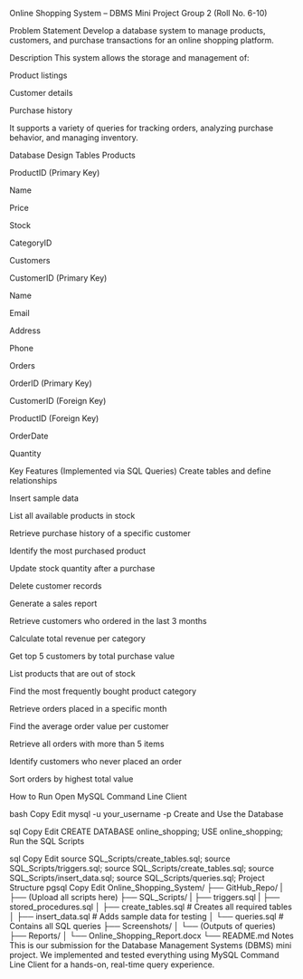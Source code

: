 Online Shopping System – DBMS Mini Project
Group 2 (Roll No. 6-10)

Problem Statement
Develop a database system to manage products, customers, and purchase transactions for an online shopping platform.

Description
This system allows the storage and management of:

Product listings

Customer details

Purchase history

It supports a variety of queries for tracking orders, analyzing purchase behavior, and managing inventory.

Database Design
Tables
Products

ProductID (Primary Key)

Name

Price

Stock

CategoryID

Customers

CustomerID (Primary Key)

Name

Email

Address

Phone

Orders

OrderID (Primary Key)

CustomerID (Foreign Key)

ProductID (Foreign Key)

OrderDate

Quantity

Key Features (Implemented via SQL Queries)
Create tables and define relationships

Insert sample data

List all available products in stock

Retrieve purchase history of a specific customer

Identify the most purchased product

Update stock quantity after a purchase

Delete customer records

Generate a sales report

Retrieve customers who ordered in the last 3 months

Calculate total revenue per category

Get top 5 customers by total purchase value

List products that are out of stock

Find the most frequently bought product category

Retrieve orders placed in a specific month

Find the average order value per customer

Retrieve all orders with more than 5 items

Identify customers who never placed an order

Sort orders by highest total value

How to Run
Open MySQL Command Line Client

bash
Copy
Edit
mysql -u your_username -p
Create and Use the Database

sql
Copy
Edit
CREATE DATABASE online_shopping;
USE online_shopping;
Run the SQL Scripts

sql
Copy
Edit
source SQL_Scripts/create_tables.sql;
source SQL_Scripts/triggers.sql;
source SQL_Scripts/create_tables.sql;
source SQL_Scripts/insert_data.sql;
source SQL_Scripts/queries.sql;
Project Structure
pgsql
Copy
Edit
Online_Shopping_System/
├── GitHub_Repo/
|   ├── (Upload all scripts here)
├── SQL_Scripts/
|   ├── triggers.sql
|   ├── stored_procedures.sql
│   ├── create_tables.sql        # Creates all required tables
│   ├── insert_data.sql          # Adds sample data for testing
│   └── queries.sql              # Contains all SQL queries
├── Screenshots/
│   └── (Outputs of queries)
├── Reports/
│   └── Online_Shopping_Report.docx
└── README.md
Notes
This is our submission for the Database Management Systems (DBMS) mini project.
We implemented and tested everything using MySQL Command Line Client for a hands-on, real-time query experience.
